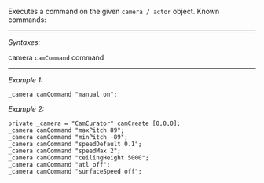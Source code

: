 Executes a command on the given `camera / actor` object. Known commands:


---
*Syntaxes:*

camera `camCommand` command

---
*Example 1:*

```sqf
_camera camCommand "manual on";
```

*Example 2:*

```sqf
private _camera = "CamCurator" camCreate [0,0,0];
_camera camCommand "maxPitch 89";
_camera camCommand "minPitch -89";
_camera camCommand "speedDefault 0.1";
_camera camCommand "speedMax 2";
_camera camCommand "ceilingHeight 5000";
_camera camCommand "atl off";
_camera camCommand "surfaceSpeed off";
```